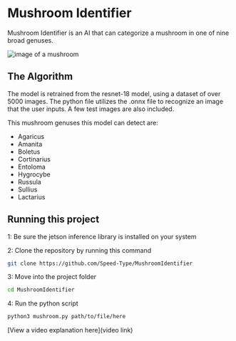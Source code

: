 # Mushroom Identifier

Mushroom Identifier is an AI that can categorize a mushroom in one of nine broad genuses.

![image of a mushroom](https://github.com/user-attachments/assets/54764509-068e-4333-bed8-c1ea40863caf)

## The Algorithm

The model is retrained from the resnet-18 model, using a dataset of over 5000 images. The python file utilizes the .onnx file to recognize an image that the user inputs. A few test images are also included.

This mushroom genuses this model can detect are:
* Agaricus
* Amanita
* Boletus
* Cortinarius
* Entoloma
* Hygrocybe
* Russula
* Sullius
* Lactarius

## Running this project

1: Be sure the jetson inference library is installed on your system

2: Clone the repository by running this command
```sh
git clone https://github.com/Speed-Type/MushroomIdentifier
```

3: Move into the project folder
```sh
cd MushroomIdentifier
```

4: Run the python script
```sh
python3 mushroom.py path/to/file/here
```

[View a video explanation here](video link)
